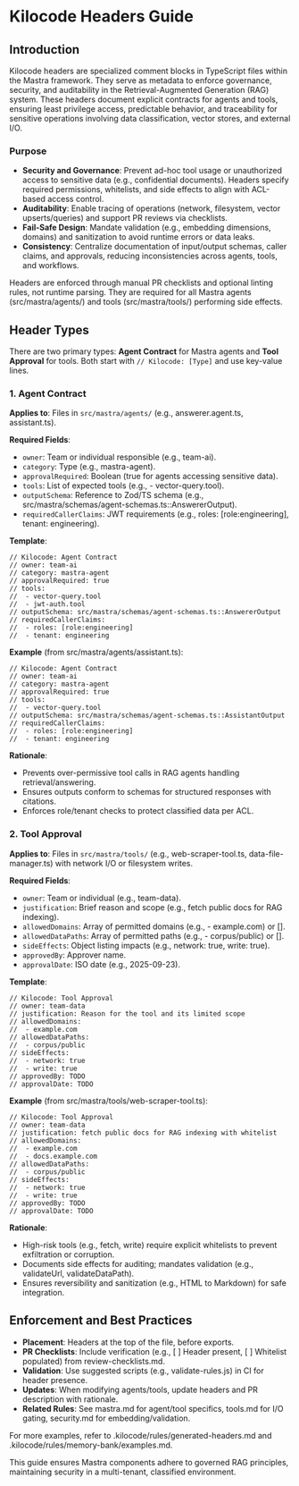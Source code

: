 # Kilocode Headers Guide

## Introduction

Kilocode headers are specialized comment blocks in TypeScript files within the Mastra framework. They serve as metadata to enforce governance, security, and auditability in the Retrieval-Augmented Generation (RAG) system. These headers document explicit contracts for agents and tools, ensuring least privilege access, predictable behavior, and traceability for sensitive operations involving data classification, vector stores, and external I/O.

### Purpose

- **Security and Governance**: Prevent ad-hoc tool usage or unauthorized access to sensitive data (e.g., confidential documents). Headers specify required permissions, whitelists, and side effects to align with ACL-based access control.
- **Auditability**: Enable tracing of operations (network, filesystem, vector upserts/queries) and support PR reviews via checklists.
- **Fail-Safe Design**: Mandate validation (e.g., embedding dimensions, domains) and sanitization to avoid runtime errors or data leaks.
- **Consistency**: Centralize documentation of input/output schemas, caller claims, and approvals, reducing inconsistencies across agents, tools, and workflows.

Headers are enforced through manual PR checklists and optional linting rules, not runtime parsing. They are required for all Mastra agents (src/mastra/agents/) and tools (src/mastra/tools/) performing side effects.

## Header Types

There are two primary types: **Agent Contract** for Mastra agents and **Tool Approval** for tools. Both start with `// Kilocode: [Type]` and use key-value lines.

### 1. Agent Contract

**Applies to**: Files in `src/mastra/agents/` (e.g., answerer.agent.ts, assistant.ts).

**Required Fields**:

- `owner`: Team or individual responsible (e.g., team-ai).
- `category`: Type (e.g., mastra-agent).
- `approvalRequired`: Boolean (true for agents accessing sensitive data).
- `tools`: List of expected tools (e.g., - vector-query.tool).
- `outputSchema`: Reference to Zod/TS schema (e.g., src/mastra/schemas/agent-schemas.ts::AnswererOutput).
- `requiredCallerClaims`: JWT requirements (e.g., roles: [role:engineering], tenant: engineering).

**Template**:

```
// Kilocode: Agent Contract
// owner: team-ai
// category: mastra-agent
// approvalRequired: true
// tools:
//  - vector-query.tool
//  - jwt-auth.tool
// outputSchema: src/mastra/schemas/agent-schemas.ts::AnswererOutput
// requiredCallerClaims:
//  - roles: [role:engineering]
//  - tenant: engineering
```

**Example** (from src/mastra/agents/assistant.ts):

```
// Kilocode: Agent Contract
// owner: team-ai
// category: mastra-agent
// approvalRequired: true
// tools:
//  - vector-query.tool
// outputSchema: src/mastra/schemas/agent-schemas.ts::AssistantOutput
// requiredCallerClaims:
//  - roles: [role:engineering]
//  - tenant: engineering
```

**Rationale**:

- Prevents over-permissive tool calls in RAG agents handling retrieval/answering.
- Ensures outputs conform to schemas for structured responses with citations.
- Enforces role/tenant checks to protect classified data per ACL.

### 2. Tool Approval

**Applies to**: Files in `src/mastra/tools/` (e.g., web-scraper-tool.ts, data-file-manager.ts) with network I/O or filesystem writes.

**Required Fields**:

- `owner`: Team or individual (e.g., team-data).
- `justification`: Brief reason and scope (e.g., fetch public docs for RAG indexing).
- `allowedDomains`: Array of permitted domains (e.g., - example.com) or [].
- `allowedDataPaths`: Array of permitted paths (e.g., - corpus/public) or [].
- `sideEffects`: Object listing impacts (e.g., network: true, write: true).
- `approvedBy`: Approver name.
- `approvalDate`: ISO date (e.g., 2025-09-23).

**Template**:

```
// Kilocode: Tool Approval
// owner: team-data
// justification: Reason for the tool and its limited scope
// allowedDomains:
//  - example.com
// allowedDataPaths:
//  - corpus/public
// sideEffects:
//  - network: true
//  - write: true
// approvedBy: TODO
// approvalDate: TODO
```

**Example** (from src/mastra/tools/web-scraper-tool.ts):

```
// Kilocode: Tool Approval
// owner: team-data
// justification: fetch public docs for RAG indexing with whitelist
// allowedDomains:
//  - example.com
//  - docs.example.com
// allowedDataPaths:
//  - corpus/public
// sideEffects:
//  - network: true
//  - write: true
// approvedBy: TODO
// approvalDate: TODO
```

**Rationale**:

- High-risk tools (e.g., fetch, write) require explicit whitelists to prevent exfiltration or corruption.
- Documents side effects for auditing; mandates validation (e.g., validateUrl, validateDataPath).
- Ensures reversibility and sanitization (e.g., HTML to Markdown) for safe integration.

## Enforcement and Best Practices

- **Placement**: Headers at the top of the file, before exports.
- **PR Checklists**: Include verification (e.g., [ ] Header present, [ ] Whitelist populated) from review-checklists.md.
- **Validation**: Use suggested scripts (e.g., validate-rules.js) in CI for header presence.
- **Updates**: When modifying agents/tools, update headers and PR description with rationale.
- **Related Rules**: See mastra.md for agent/tool specifics, tools.md for I/O gating, security.md for embedding/validation.

For more examples, refer to .kilocode/rules/generated-headers.md and .kilocode/rules/memory-bank/examples.md.

This guide ensures Mastra components adhere to governed RAG principles, maintaining security in a multi-tenant, classified environment.
